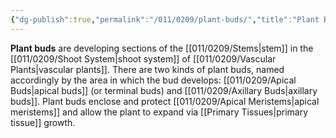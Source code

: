 ```yaml
---
{"dg-publish":true,"permalink":"/011/0209/plant-buds/","title":"Plant Buds","tags":["BIOL412"],"created":"2024-09-26T15:23:20.000-07:00","updated":"2025-01-22T00:50:01.725-08:00"}
---
```


**Plant buds** are developing sections of the [[011/0209/Stems\|stem]] in the [[011/0209/Shoot System\|shoot system]] of [[011/0209/Vascular Plants\|vascular plants]]. There are two kinds of plant buds, named accordingly by the area in which the bud develops: [[011/0209/Apical Buds\|apical buds]] (or terminal buds) and [[011/0209/Axillary Buds\|axillary buds]]. Plant buds enclose and protect [[011/0209/Apical Meristems\|apical meristems]] and allow the plant to expand via [[Primary Tissues\|primary tissue]] growth.
